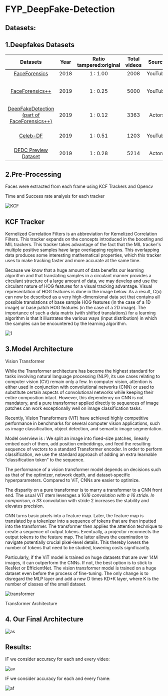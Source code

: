 # FYP_DeepFake-Detection
## Datasets:
## 1.Deepfakes Datasets

Datasets|Year|Ratio<br>tampered:original|Total videos|Source|Participants Consent|Tools
:-------:|:----:|:-----------:|:----:|:---:|:-----:|:--:
[FaceForensics](https://arxiv.org/abs/1803.09179)|2018|1 : 1.00|2008|YouTube|N|Face2Face
[FaceForensics++](https://github.com/ondyari/FaceForensics)|2019|1 : 0.25|5000|YouTube|N|faceswap <br> DeepFake <br> Face2Face <br> NeuralTextures
[DeepFakeDetection<br>(part of FaceForensics++)](https://deepfakedetectionchallenge.ai/dataset)|2019|1 : 0.12|3363|Actors|Y
[Celeb-DF](http://www.cs.albany.edu/~lsw/celeb-deepfakeforensics.html)|2019|1 : 0.51|1203|YouTube|N|a refined version of the DeepFake
[DFDC Preview Dataset](https://deepfakedetectionchallenge.ai/dataset)|2019|1 : 0.28|5214|Actors|Y|Unkonwn

## 2.Pre-Processing

Faces were extracted from each frame using KCF Trackers and Opencv

Time and Success rate analysis for each tracker

![KCF](https://user-images.githubusercontent.com/52126773/168428799-0efdafe2-44b0-4d61-b2de-3e4779718ac1.PNG)

## KCF Tracker
Kernelized Correlation Filters is an abbreviation for Kernelized Correlation Filters. This tracker expands on the concepts introduced in the boosting and MIL trackers. This tracker takes advantage of the fact that the MIL tracker's multiple positive samples have large overlapping regions. This overlapping data produces some interesting mathematical properties, which this tracker uses to make tracking faster and more accurate at the same time.

Because we know that a huge amount of data benefits our learning algorithm and that translating samples in a circulant manner provides a circulant structure of a large amount of data, we may develop and use the circulant nature of HOG features for a visual tracking advantage. Visual representation of HOG features is done in the image below. As a result, C(x) can now be described as a very high-dimensional data set that contains all possible translations of base sample HOG features (in the case of a 1D image) or base patch HOG features (in the case of a 2D image). The importance of such a data matrix (with shifted translations) for a learning algorithm is that it illustrates the various ways (input distribution) in which the samples can be encountered by the learning algorithm.

![1](https://user-images.githubusercontent.com/52126773/168428857-f8bb941f-6af4-46b2-840f-5c1a6249d62c.PNG)

## 3.Model Architecture

Vision Transformer

While the Transformer architecture has become the highest standard for tasks involving natural language processing (NLP), its use cases relating to computer vision (CV) remain only a few. In computer vision, attention is either used in conjunction with convolutional networks (CNN) or used to substitute certain aspects of convolutional networks while keeping their entire composition intact. However, this dependency on CNN is not mandatory, and a pure transformer applied directly to sequences of image patches can work exceptionally well on image classification tasks.

Recently, Vision Transformers (ViT) have achieved highly competitive performance in benchmarks for several computer vision applications, such as image classification, object detection, and semantic image segmentation.

Model overview is : We split an image into fixed-size patches, linearly embed each of them,
add position embeddings, and feed the resulting sequence of vectors to a standard Transformer
encoder. In order to perform classification, we use the standard approach of adding an extra learnable
“classification token” to the sequence.

The performance of a vision transformer model depends on decisions such as that of the optimizer, network depth, and dataset-specific hyperparameters. Compared to ViT, CNNs are easier to optimize.

The disparity on a pure transformer is to marry a transformer to a CNN front end. The usual ViT stem leverages a 16*16 convolution with a 16 stride. In comparison, a 3*3 convolution with stride 2 increases the stability and elevates precision.

CNN turns basic pixels into a feature map. Later, the feature map is translated by a tokenizer into a sequence of tokens that are then inputted into the transformer. The transformer then applies the attention technique to create a sequence of output tokens. Eventually, a projector reconnects the output tokens to the feature map. The latter allows the examination to navigate potentially crucial pixel-level details. This thereby lowers the number of tokens that need to be studied, lowering costs significantly.

Particularly, if the ViT model is trained on huge datasets that are over 14M images, it can outperform the CNNs. If not, the best option is to stick to ResNet or EfficientNet. The vision transformer model is trained on a huge dataset even before the process of fine-tuning. The only change is to disregard the MLP layer and add a new D times KD*K layer, where K is the number of classes of the small dataset.





![transformer](https://user-images.githubusercontent.com/52126773/168429019-1a9561ad-9571-4c8f-b198-7da80ed50441.PNG)


Transformer Architecture

## 4. Our Final Architecture

![as](https://user-images.githubusercontent.com/52126773/168429055-305987fa-963d-4215-8c84-66da78ff3863.PNG)

## Results:

IF we consider accuracy for each and every video:

![av](https://user-images.githubusercontent.com/52126773/168429151-30e955fa-741f-48f3-adb7-3f9c3814db01.PNG)

IF we consider accuracy for each and every frame:


![af](https://user-images.githubusercontent.com/52126773/168429167-87a11b39-052a-474d-9d42-8811cc10ffd7.PNG)

